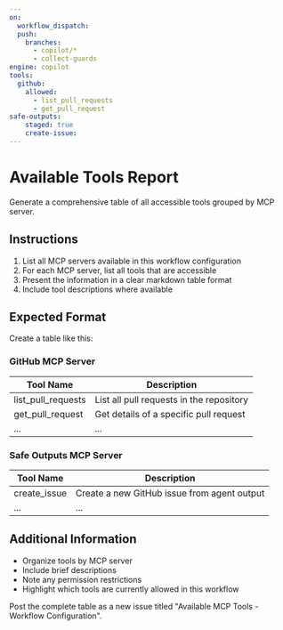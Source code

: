 ```yaml
---
on: 
  workflow_dispatch:
  push:
    branches:
      - copilot/*
      - collect-guards
engine: copilot
tools:
  github:
    allowed:
      - list_pull_requests
      - get_pull_request
safe-outputs:
    staged: true
    create-issue:
---
```

# Available Tools Report

Generate a comprehensive table of all accessible tools grouped by MCP server. 

## Instructions

1. List all MCP servers available in this workflow configuration
2. For each MCP server, list all tools that are accessible
3. Present the information in a clear markdown table format
4. Include tool descriptions where available

## Expected Format

Create a table like this:

### GitHub MCP Server
| Tool Name | Description |
|-----------|-------------|
| list_pull_requests | List all pull requests in the repository |
| get_pull_request | Get details of a specific pull request |
| ... | ... |

### Safe Outputs MCP Server
| Tool Name | Description |
|-----------|-------------|
| create_issue | Create a new GitHub issue from agent output |
| ... | ... |

## Additional Information

- Organize tools by MCP server
- Include brief descriptions
- Note any permission restrictions
- Highlight which tools are currently allowed in this workflow

Post the complete table as a new issue titled "Available MCP Tools - Workflow Configuration".